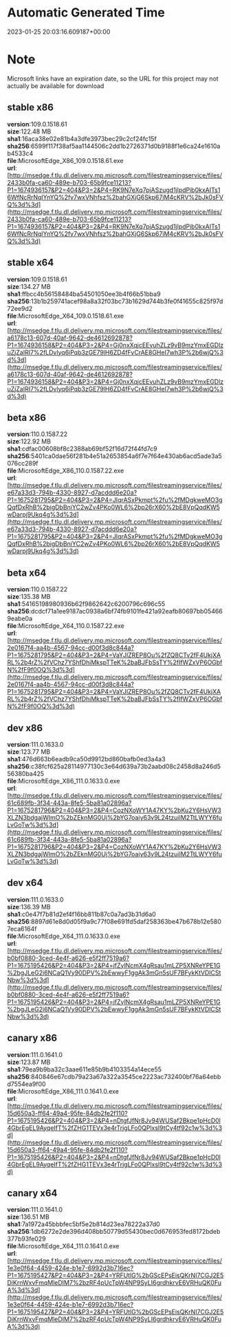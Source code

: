 # Automatic Generated Time
2023-01-25 20:03:16.609187+00:00

# Note
Microsoft links have an expiration date, so the URL for this project may not actually be available for download

## stable x86
**version**:109.0.1518.61  
**size**:122.48 MB  
**sha1**:16aca38e02e81b4a3dfe3973bec29c2cf24fc15f  
**sha256**:6599f117f38af5aa1144506c2dd1b2726371d0b9188f1e6ca24e1610ab4533c4  
**file**:MicrosoftEdge_X86_109.0.1518.61.exe  
**url**:[http://msedge.f.tlu.dl.delivery.mp.microsoft.com/filestreamingservice/files/2433b0fa-ca60-489e-b703-65b9fce11213?P1=1674936157&P2=404&P3=2&P4=RK9N7eXq7pjASzugd1jlpdPib0kxAITs16WfNcRrNqlYnYQ%2fv7wxVNhfsz%2bahGXjG6Skp67jM4cKRV%2bJk0sFVQ%3d%3d](http://msedge.f.tlu.dl.delivery.mp.microsoft.com/filestreamingservice/files/2433b0fa-ca60-489e-b703-65b9fce11213?P1=1674936157&P2=404&P3=2&P4=RK9N7eXq7pjASzugd1jlpdPib0kxAITs16WfNcRrNqlYnYQ%2fv7wxVNhfsz%2bahGXjG6Skp67jM4cKRV%2bJk0sFVQ%3d%3d)  

## stable x64
**version**:109.0.1518.61  
**size**:134.27 MB  
**sha1**:ffbcc4b56158484ba54501050ee3b4f66b51bba9  
**sha256**:13b1b259741acef98a8a32f03bc73b1629d744b3fe0f41655c825f97d72ee9d2  
**file**:MicrosoftEdge_X64_109.0.1518.61.exe  
**url**:[http://msedge.f.tlu.dl.delivery.mp.microsoft.com/filestreamingservice/files/a6178c13-607d-40af-9642-de4612692878?P1=1674936158&P2=404&P3=2&P4=Gj0nxXqjcEEvuhZLz9vB9mzYmxEGDlzuZjZaIRI7%2fLDvlyq6iPqb3zGE79lH6ZD4fFvCrAE8GHeI7wh3P%2b6wjQ%3d%3d](http://msedge.f.tlu.dl.delivery.mp.microsoft.com/filestreamingservice/files/a6178c13-607d-40af-9642-de4612692878?P1=1674936158&P2=404&P3=2&P4=Gj0nxXqjcEEvuhZLz9vB9mzYmxEGDlzuZjZaIRI7%2fLDvlyq6iPqb3zGE79lH6ZD4fFvCrAE8GHeI7wh3P%2b6wjQ%3d%3d)  

## beta x86
**version**:110.0.1587.22  
**size**:122.92 MB  
**sha1**:cdfac00608bf8c2388ab69bf52f16d72f44fd7c9  
**sha256**:5401ca0dae56f281b4e51a2653854a6f7e7f64e430ab6acd5ade3a5076cc289f  
**file**:MicrosoftEdge_X86_110.0.1587.22.exe  
**url**:[http://msedge.f.tlu.dl.delivery.mp.microsoft.com/filestreamingservice/files/e67a33d3-794b-4330-8927-d7acddd6e20a?P1=1675281795&P2=404&P3=2&P4=JIqrASxPkmpt%2fu%2fMDgkweMO3gQqfDxRhB%2bigDbBniYC2wZv4PKo0WL6%2bp26rX60%2bE8VpQqdKW5wDarpj9Ukq4g%3d%3d](http://msedge.f.tlu.dl.delivery.mp.microsoft.com/filestreamingservice/files/e67a33d3-794b-4330-8927-d7acddd6e20a?P1=1675281795&P2=404&P3=2&P4=JIqrASxPkmpt%2fu%2fMDgkweMO3gQqfDxRhB%2bigDbBniYC2wZv4PKo0WL6%2bp26rX60%2bE8VpQqdKW5wDarpj9Ukq4g%3d%3d)  

## beta x64
**version**:110.0.1587.22  
**size**:135.38 MB  
**sha1**:54165198980936b62f9862642c6200796c696c55  
**sha256**:dcdcf71a1ee9187ac0938a6bf74fb9101fe421a92eafb80697bb054669eabe0a  
**file**:MicrosoftEdge_X64_110.0.1587.22.exe  
**url**:[http://msedge.f.tlu.dl.delivery.mp.microsoft.com/filestreamingservice/files/2e0167f4-aa4b-4567-94cc-d00f3d8c844a?P1=1675281795&P2=404&P3=2&P4=VaYJIZREP8Ou%2fZQ8CTv2fF4UkjXARL%2b4rZ%2fVChz7YShfDhiMkspTTeK%2baBJFbSsTY%2fIfWZxVP6OGbfN%2fF9f0OQ%3d%3d](http://msedge.f.tlu.dl.delivery.mp.microsoft.com/filestreamingservice/files/2e0167f4-aa4b-4567-94cc-d00f3d8c844a?P1=1675281795&P2=404&P3=2&P4=VaYJIZREP8Ou%2fZQ8CTv2fF4UkjXARL%2b4rZ%2fVChz7YShfDhiMkspTTeK%2baBJFbSsTY%2fIfWZxVP6OGbfN%2fF9f0OQ%3d%3d)  

## dev x86
**version**:111.0.1633.0  
**size**:123.77 MB  
**sha1**:476d663b6eadb9ca50d9912bd860bafb0ed3a4a3  
**sha256**:c38fcf625a28114977130c3e64d639a73b2aabd08c2458d8a246d556380ba425  
**file**:MicrosoftEdge_X86_111.0.1633.0.exe  
**url**:[http://msedge.f.tlu.dl.delivery.mp.microsoft.com/filestreamingservice/files/61c689fb-3f34-443a-8fe5-5ba81a02896a?P1=1675281796&P2=404&P3=2&P4=CozNXoWY1A47KY%2bKu2Y6HsVW3XLZN3bdgajWImO%2bZEknMG0Uj%2bYG7oaiy63v9L24tzuiIM2TtLWYY6fuLvGoTw%3d%3d](http://msedge.f.tlu.dl.delivery.mp.microsoft.com/filestreamingservice/files/61c689fb-3f34-443a-8fe5-5ba81a02896a?P1=1675281796&P2=404&P3=2&P4=CozNXoWY1A47KY%2bKu2Y6HsVW3XLZN3bdgajWImO%2bZEknMG0Uj%2bYG7oaiy63v9L24tzuiIM2TtLWYY6fuLvGoTw%3d%3d)  

## dev x64
**version**:111.0.1633.0  
**size**:136.39 MB  
**sha1**:c0e47f7b81d2ef4f16bb811b87c0a7ad3b31d6a0  
**sha256**:8897d61e8d0d05f9a9c77f08e691fd5daf258363be47b678b12e5807eca6164f  
**file**:MicrosoftEdge_X64_111.0.1633.0.exe  
**url**:[http://msedge.f.tlu.dl.delivery.mp.microsoft.com/filestreamingservice/files/b0bf0880-3ced-4e4f-a626-e5f2ff7519a6?P1=1675195426&P2=404&P3=2&P4=jfZylNcmX4gRsau1mLZP5XNReYPE1G%2bgJLeG2i6NCaQ1Vy90DPV%2bEwwyF1ggAk3mGn5sUF7BFykKtVDlCStNbw%3d%3d](http://msedge.f.tlu.dl.delivery.mp.microsoft.com/filestreamingservice/files/b0bf0880-3ced-4e4f-a626-e5f2ff7519a6?P1=1675195426&P2=404&P3=2&P4=jfZylNcmX4gRsau1mLZP5XNReYPE1G%2bgJLeG2i6NCaQ1Vy90DPV%2bEwwyF1ggAk3mGn5sUF7BFykKtVDlCStNbw%3d%3d)  

## canary x86
**version**:111.0.1641.0  
**size**:123.87 MB  
**sha1**:79ea9b9ba32c3aae611e85b9b4103354a14ece55  
**sha256**:840846e67cdb79a23a67a322a3545ce2223ac732400bf76a64ebbd7554ea9f00  
**file**:MicrosoftEdge_X86_111.0.1641.0.exe  
**url**:[http://msedge.f.tlu.dl.delivery.mp.microsoft.com/filestreamingservice/files/15d650a3-ff64-49a4-95fe-84db2fe2f110?P1=1675195426&P2=404&P3=2&P4=nDtgfJfNr8Jv94WUSaf2Bkpe1pHcD0l4GbrEgEL9AyqeIfT%2fZHG1TEVx3e4rTrjgLFo0QPlxsl9tCy4tf92c1w%3d%3d](http://msedge.f.tlu.dl.delivery.mp.microsoft.com/filestreamingservice/files/15d650a3-ff64-49a4-95fe-84db2fe2f110?P1=1675195426&P2=404&P3=2&P4=nDtgfJfNr8Jv94WUSaf2Bkpe1pHcD0l4GbrEgEL9AyqeIfT%2fZHG1TEVx3e4rTrjgLFo0QPlxsl9tCy4tf92c1w%3d%3d)  

## canary x64
**version**:111.0.1641.0  
**size**:136.51 MB  
**sha1**:7a1972a45bbbfec5bf5e2b814d23ea78222a37d0  
**sha256**:1db6272e2de396d408bb50779d55430bec0d676953fed8172bdeb377b93fe029  
**file**:MicrosoftEdge_X64_111.0.1641.0.exe  
**url**:[http://msedge.f.tlu.dl.delivery.mp.microsoft.com/filestreamingservice/files/1e3e0f64-4459-424e-b1e7-6992d3b716ec?P1=1675195427&P2=404&P3=2&P4=YRFUtlG%2bGScEPsEisQKrNI7CGJ2E5DiKrnWxvFmqMleDIM7%2bzRF4pUcTpW4NP9SyLI6grdhkrvE6VRHuQK0FuA%3d%3d](http://msedge.f.tlu.dl.delivery.mp.microsoft.com/filestreamingservice/files/1e3e0f64-4459-424e-b1e7-6992d3b716ec?P1=1675195427&P2=404&P3=2&P4=YRFUtlG%2bGScEPsEisQKrNI7CGJ2E5DiKrnWxvFmqMleDIM7%2bzRF4pUcTpW4NP9SyLI6grdhkrvE6VRHuQK0FuA%3d%3d)  

